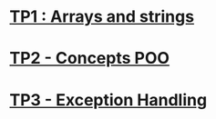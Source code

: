 # [TP1 : Arrays and strings](https://github.com/Abdelmonaim11/POO_JAVA_TPS/tree/main/TP1)
# [TP2 - Concepts POO](https://github.com/Abdelmonaim11/POO_JAVA_TPS/tree/main/TP2)
# [TP3 - Exception Handling](https://github.com/Abdelmonaim11/POO_JAVA_TPS/tree/main/TP3)
